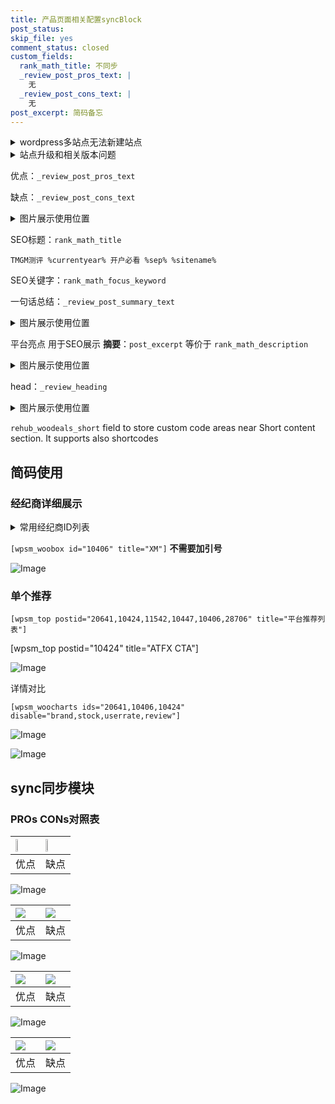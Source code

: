 ```yaml
---
title: 产品页面相关配置syncBlock
post_status: 
skip_file: yes
comment_status: closed
custom_fields:
  rank_math_title: 不同步
  _review_post_pros_text: |
    无
  _review_post_cons_text: |
    无
post_excerpt: 简码备忘
---
```

<details><summary>wordpress多站点无法新建站点</summary>

<li>和报错需要清理cookies一样的原因</li>
<li>wp-config.php里面<code>define( 'SUBDOMAIN_INSTALL', false );//子域名安装</code></li>
<li>新建子站点是用<code>define( 'SUBDOMAIN_INSTALL', true);//子域名安装</code> 完成以后，改成<code>false</code></li>
</details>

<details><summary>站点升级和相关版本问题</summary>

<p>wordpress：5.9.9
woocommerce：7.5.1
出现问题的地方：主题选项里面>><strong>Product layout >>compact style</strong></p>
<p>如何出现没有用过的字段 导致无法保存。先导出配置 然后进行修改，后面再次恢复即可。</p>
<p>出现部分字段无法显示时，需要返回默认布局后，对产品进行保存就好了。</p>
<p></p>
</details>

优点：`_review_post_pros_text`

缺点：`_review_post_cons_text`

<details><summary>图片展示使用位置</summary>

<img src="https://prod-files-secure.s3.us-west-2.amazonaws.com/39ed1227-6d7d-4570-be36-9ccd4a2c4241/f51d3d83-55d4-4bdf-9604-f37ec77ab556/Untitled.png?X-Amz-Algorithm=AWS4-HMAC-SHA256&X-Amz-Content-Sha256=UNSIGNED-PAYLOAD&X-Amz-Credential=ASIAZI2LB4665P7L6PB2%2F20250625%2Fus-west-2%2Fs3%2Faws4_request&X-Amz-Date=20250625T105519Z&X-Amz-Expires=3600&X-Amz-Security-Token=IQoJb3JpZ2luX2VjEEkaCXVzLXdlc3QtMiJHMEUCIQDWm%2FkcXSfFHwxMB9jFOKLB6CHe%2FtY915UsjloiQ%2FiqHAIga%2F2CBoqMrdPImc%2Fc6YE5%2BH%2BDQDSYgFRGp1JjVmTpenIq%2FwMIQhAAGgw2Mzc0MjMxODM4MDUiDJt6u6ayJPuV4w6A7CrcA2q7bq87Xi1z%2BkkQNu6PtT%2BgLJhx44oguiKwLd1YKUmxTfthUlKIDjecNzil8c%2F%2FTvr54xJhCQriXeTqRuZ448giqU0fkPGcjZXy8yxuBgxje15I31gIpDXlIIleXg2Q1aHQN02yWAljJ5ar9JKr2nd97HNmYzg7YSW21zvDgHDDMqeHVcQQlFdVJyV5F0%2BXmEl9PUPAw8Yz1mN%2FxYcH5E6OiSlbi9L%2BqSzfhplTHrjKlbEUiKLPyb3YwHZ2qMOcdgGcY%2B%2F6%2FdxrGXQefDHw30%2F9LLx6Ic68sEq2K6kUv4S%2FyMj4LRybT%2B4ByiJv2dGBxy25GStEYWIGPojQQJ7cVTXylr6bQLCR57LNjVhahWTWZ3vQ1dTM0B7%2F2u96zhS86g0vX7t%2FQIiBT1kf18lVHlknGPgOiOM%2Ficv5wfGjbirbqdMGqnY%2B5Jfq0sc1q07GCfx0xZMUsrgeHAODk2tO3QuGabIHFbgpyek6ldAykfD16rCFyj7DT2yuuc%2BrvkPIE3dGOIJyQQVla0d63ZIUZzPUKdzJ5HH%2FvTaPFrGkv7QmWk22XOMW%2FdJMfstHqwaJhj1eOb5E4OFeHFYw%2F9XIZ4AeApHylAHRSessBdUkxsel2SfZXeDIrDSuR5q6MNPz7sIGOqUBYA%2FYOlfOrZxujsPtSL8BwnBkLtBWLzPqin0G1x%2BPcQSxIZXPe1oTKtGwLvU0w50sTaqpVfKNXr495%2BZQntmMVIHZnw5fEEXHwqFqxa4WqKbzbJ5wNsz3y6d7PRq%2BH0zqgVJkEGaAQYAhUmoDd1VqW1fuhbiFVbia6gWJOXKyXgBWfzhV1F197xYnweZzdCw4%2FoPR2Hj3XPMynI8%2FQ9ZRxFWZGiT7&X-Amz-Signature=ceaa929de9705e520bd5c9da1235e108a289652db1450153774ecef8ed100f1a&X-Amz-SignedHeaders=host&x-amz-checksum-mode=ENABLED&x-id=GetObject" alt="Image">
</details>

SEO标题：`rank_math_title`

`TMGM测评 %currentyear% 开户必看 %sep% %sitename%`

SEO关键字：`rank_math_focus_keyword`

一句话总结：`_review_post_summary_text`

<details><summary>图片展示使用位置</summary>

<img src="https://prod-files-secure.s3.us-west-2.amazonaws.com/39ed1227-6d7d-4570-be36-9ccd4a2c4241/4b96a922-296c-4f4e-8630-d1c870cbce01/Untitled.png?X-Amz-Algorithm=AWS4-HMAC-SHA256&X-Amz-Content-Sha256=UNSIGNED-PAYLOAD&X-Amz-Credential=ASIAZI2LB466RROX5237%2F20250625%2Fus-west-2%2Fs3%2Faws4_request&X-Amz-Date=20250625T105522Z&X-Amz-Expires=3600&X-Amz-Security-Token=IQoJb3JpZ2luX2VjEEkaCXVzLXdlc3QtMiJGMEQCIAOFP%2BKZ4QXs9sa9VVaPRK89NgjUdjvKECYaYg%2FNby7FAiA%2BXBebiq3WeiUjKvAxSmvYEfWZlK3NTznFhz62TFthtSr%2FAwhCEAAaDDYzNzQyMzE4MzgwNSIMNmZbbJ8S7V%2FnuPWeKtwDtJ3nG6TDoTFzE86n4GvJ3k%2B77R7496RD121dWg4r3IDfgCctiMMj23DLOlJIeY2l74PwkWNkvg48k7ercQQAMh4%2B%2B85wcFSjhEGuDQ5Eu9oYt4dSdxqhmY%2B2UykPCFVBjS%2BdBF%2B4Exl9w1pHy%2BNqa0pb7z0cWRfuNYhjSNjI7AucnNiFIgvXVFroBv0mkr7EAHCCYVUDsgIwczFhBpWF4gF9ZKchSbw2UL3DJSH0P8HDc1vWP4e%2Bd23ch2vTlhAg6ujQlghFN4CP8avoo2rqPJKQEuyhesw430YpwZUF37lmJ1mAvDmimMaZKyo%2BFaySafkDCba6H0Yd9HxLYoKyMWXz24iRqNgGs4qY6cQ9HdWznN6gs%2F26JGRKwD%2FBSndIg6S9gCzeAXhY74nVIRLxFkpFDYjMgrWrminKixZvfyK1CRdTFaTj5ae%2FM0%2BuPRWQLfV35C%2FjmrzwBNLsvfc0epL%2FJHbi20gh3Y3lL%2BedxOFwgxv2wNmkZ1dG2msn0KonCgda9XpX98BQLn5A8hsVbkaMXX7Yp7LRzUHTfZ9XwUGDh9XlBtOqyEsaL0gSKbKZoae3p291XpAM1F6xe1pS5n%2FC9qtWwUxG5%2F9NatUxcvFujGb1LIvNCrBTYUswifLuwgY6pgFsnB1vecOXXOdMPdYU9vzn2Erx3OQFaSoCV6GjEySye5Y2wGoj2KU9iIRXGF07ry4rv6YoxNR%2BB3yKq57tXZUrz3ySmMIqoIFeN3R7DOxP0ufqrSKPi4OwwPf7Ah1P3n8KcNOSPLe3qi8ubq4lNppysSe%2Figan2Ib%2FWKnlU8P8ZITbFNWcFeDGO%2FAt3J8OPtQmy4lS4jN5bedRJo%2FxDE3pSPbbgUHQ&X-Amz-Signature=f41481fc3171abf0b3e33339e771e85d8342243f90f9b123f87b11f36c5aa7ab&X-Amz-SignedHeaders=host&x-amz-checksum-mode=ENABLED&x-id=GetObject" alt="Image">
</details>

平台亮点 用于SEO展示 **摘要**：`post_excerpt`  等价于 `rank_math_description`

<details><summary>图片展示使用位置</summary>

<img src="https://prod-files-secure.s3.us-west-2.amazonaws.com/39ed1227-6d7d-4570-be36-9ccd4a2c4241/1ee11f63-b60a-4dfe-a7a7-d58ff23b5d88/Untitled.png?X-Amz-Algorithm=AWS4-HMAC-SHA256&X-Amz-Content-Sha256=UNSIGNED-PAYLOAD&X-Amz-Credential=ASIAZI2LB466674IWIT5%2F20250625%2Fus-west-2%2Fs3%2Faws4_request&X-Amz-Date=20250625T105523Z&X-Amz-Expires=3600&X-Amz-Security-Token=IQoJb3JpZ2luX2VjEEkaCXVzLXdlc3QtMiJIMEYCIQCNxv0U6NwtpaSS5H2nVV26FLIyENX3yBP6%2BGA8CZI%2FtQIhANK5Az%2BORYfkkjismUyhPqIxFqdYl7aMY3rxh2tKn6%2BEKv8DCEIQABoMNjM3NDIzMTgzODA1Igyc3zBFnbwpJGs4IDMq3AMmEzJrYhMPeSnTBzaOYKiM1j%2BoqTOhzcerbIS0xyTE5HBTWqSpXAqmGL6agKUQudFyAvY%2BR197tjXxlmwCrMIKS1PL51kv0vsmNs%2F0VHB25uBQGlkFWpT%2FMjWEPUUp5Q55pxn9Tb8xbY5eLoKFIWJvIObahe213qaP2QRKGeL1RIOdataNgOEXOCv1SESKj2OUD1OSEtB8r54yo9tSyqQChGH7wwyNevlxwo259UkuGF0fIRUej3UYrZJCRsUUCkxqHH7Da9XEDkSFjTx80OnCv%2B2mCRDngGpz35ENDpSW3XUtBI9z4JW8sKsAeZeH5NybjhizGjrMSA534o4CAhGAtNobgzPe1vxgFFnVChtLkAhjQaOc4xkS4aIxxhlHwp77g5ZwMqasroKOPt4MiC6wil0VUVY7dPttnMdeSeu0yF6G81v0cXMuvH6sHu6%2BkCwRUa09mPywtR0i1b8yWwpSzEtI%2FSIhh9qKabmeRz%2FYU6fbzsUaZlXWTHgbAZUaDOmw%2FLIEWNFG%2BHxQFKCLTZUCsLbNWaC%2BJZ5o9rZVKKYEeJzykhGmEhKcjV3C%2BbAHnWT8HN%2BbmSQvjzTYUDlLfv%2BA%2BLYbGnKmpz7TABeMUkdPzPkthSE8ENVDn7oBDjD%2B8e7CBjqkAcZlQHN40pe6%2BJS1C4C0TDwkrplCc9qoqUyRWxyU9fLMxiT%2F9TmwiXdKz9WgNWLLUkesEkueJ1i%2BaVi%2BhOtm0ruNmjEj%2FR3ngWls8iZeliNPh2MJlNYV9f1Eo5DOC4krzu%2B2SLMUvY1ZZPqB4uZPNupP2FRkoCXRUUHYmlk0HskZvqKTPwu2gWkROvKnhDDn223Mdsc8HyKPkzE5ruJcQe8qLB4a&X-Amz-Signature=200d327f4302e2307d6baea0bb31cbf5d7467bf16efa9d265ba4293906c3da0b&X-Amz-SignedHeaders=host&x-amz-checksum-mode=ENABLED&x-id=GetObject" alt="Image">
<img src="https://prod-files-secure.s3.us-west-2.amazonaws.com/39ed1227-6d7d-4570-be36-9ccd4a2c4241/ad4118b5-78d8-4fbe-801e-3b29b5d99c01/Untitled.png?X-Amz-Algorithm=AWS4-HMAC-SHA256&X-Amz-Content-Sha256=UNSIGNED-PAYLOAD&X-Amz-Credential=ASIAZI2LB466674IWIT5%2F20250625%2Fus-west-2%2Fs3%2Faws4_request&X-Amz-Date=20250625T105523Z&X-Amz-Expires=3600&X-Amz-Security-Token=IQoJb3JpZ2luX2VjEEkaCXVzLXdlc3QtMiJIMEYCIQCNxv0U6NwtpaSS5H2nVV26FLIyENX3yBP6%2BGA8CZI%2FtQIhANK5Az%2BORYfkkjismUyhPqIxFqdYl7aMY3rxh2tKn6%2BEKv8DCEIQABoMNjM3NDIzMTgzODA1Igyc3zBFnbwpJGs4IDMq3AMmEzJrYhMPeSnTBzaOYKiM1j%2BoqTOhzcerbIS0xyTE5HBTWqSpXAqmGL6agKUQudFyAvY%2BR197tjXxlmwCrMIKS1PL51kv0vsmNs%2F0VHB25uBQGlkFWpT%2FMjWEPUUp5Q55pxn9Tb8xbY5eLoKFIWJvIObahe213qaP2QRKGeL1RIOdataNgOEXOCv1SESKj2OUD1OSEtB8r54yo9tSyqQChGH7wwyNevlxwo259UkuGF0fIRUej3UYrZJCRsUUCkxqHH7Da9XEDkSFjTx80OnCv%2B2mCRDngGpz35ENDpSW3XUtBI9z4JW8sKsAeZeH5NybjhizGjrMSA534o4CAhGAtNobgzPe1vxgFFnVChtLkAhjQaOc4xkS4aIxxhlHwp77g5ZwMqasroKOPt4MiC6wil0VUVY7dPttnMdeSeu0yF6G81v0cXMuvH6sHu6%2BkCwRUa09mPywtR0i1b8yWwpSzEtI%2FSIhh9qKabmeRz%2FYU6fbzsUaZlXWTHgbAZUaDOmw%2FLIEWNFG%2BHxQFKCLTZUCsLbNWaC%2BJZ5o9rZVKKYEeJzykhGmEhKcjV3C%2BbAHnWT8HN%2BbmSQvjzTYUDlLfv%2BA%2BLYbGnKmpz7TABeMUkdPzPkthSE8ENVDn7oBDjD%2B8e7CBjqkAcZlQHN40pe6%2BJS1C4C0TDwkrplCc9qoqUyRWxyU9fLMxiT%2F9TmwiXdKz9WgNWLLUkesEkueJ1i%2BaVi%2BhOtm0ruNmjEj%2FR3ngWls8iZeliNPh2MJlNYV9f1Eo5DOC4krzu%2B2SLMUvY1ZZPqB4uZPNupP2FRkoCXRUUHYmlk0HskZvqKTPwu2gWkROvKnhDDn223Mdsc8HyKPkzE5ruJcQe8qLB4a&X-Amz-Signature=ce78d4f2a6366d0a231041f054024e6581465f26baf3b31eb37d10f126c7af5e&X-Amz-SignedHeaders=host&x-amz-checksum-mode=ENABLED&x-id=GetObject" alt="Image">
<img src="https://prod-files-secure.s3.us-west-2.amazonaws.com/39ed1227-6d7d-4570-be36-9ccd4a2c4241/a38cf7c9-a79c-4b64-9e94-13589fe0758b/Untitled.png?X-Amz-Algorithm=AWS4-HMAC-SHA256&X-Amz-Content-Sha256=UNSIGNED-PAYLOAD&X-Amz-Credential=ASIAZI2LB466674IWIT5%2F20250625%2Fus-west-2%2Fs3%2Faws4_request&X-Amz-Date=20250625T105523Z&X-Amz-Expires=3600&X-Amz-Security-Token=IQoJb3JpZ2luX2VjEEkaCXVzLXdlc3QtMiJIMEYCIQCNxv0U6NwtpaSS5H2nVV26FLIyENX3yBP6%2BGA8CZI%2FtQIhANK5Az%2BORYfkkjismUyhPqIxFqdYl7aMY3rxh2tKn6%2BEKv8DCEIQABoMNjM3NDIzMTgzODA1Igyc3zBFnbwpJGs4IDMq3AMmEzJrYhMPeSnTBzaOYKiM1j%2BoqTOhzcerbIS0xyTE5HBTWqSpXAqmGL6agKUQudFyAvY%2BR197tjXxlmwCrMIKS1PL51kv0vsmNs%2F0VHB25uBQGlkFWpT%2FMjWEPUUp5Q55pxn9Tb8xbY5eLoKFIWJvIObahe213qaP2QRKGeL1RIOdataNgOEXOCv1SESKj2OUD1OSEtB8r54yo9tSyqQChGH7wwyNevlxwo259UkuGF0fIRUej3UYrZJCRsUUCkxqHH7Da9XEDkSFjTx80OnCv%2B2mCRDngGpz35ENDpSW3XUtBI9z4JW8sKsAeZeH5NybjhizGjrMSA534o4CAhGAtNobgzPe1vxgFFnVChtLkAhjQaOc4xkS4aIxxhlHwp77g5ZwMqasroKOPt4MiC6wil0VUVY7dPttnMdeSeu0yF6G81v0cXMuvH6sHu6%2BkCwRUa09mPywtR0i1b8yWwpSzEtI%2FSIhh9qKabmeRz%2FYU6fbzsUaZlXWTHgbAZUaDOmw%2FLIEWNFG%2BHxQFKCLTZUCsLbNWaC%2BJZ5o9rZVKKYEeJzykhGmEhKcjV3C%2BbAHnWT8HN%2BbmSQvjzTYUDlLfv%2BA%2BLYbGnKmpz7TABeMUkdPzPkthSE8ENVDn7oBDjD%2B8e7CBjqkAcZlQHN40pe6%2BJS1C4C0TDwkrplCc9qoqUyRWxyU9fLMxiT%2F9TmwiXdKz9WgNWLLUkesEkueJ1i%2BaVi%2BhOtm0ruNmjEj%2FR3ngWls8iZeliNPh2MJlNYV9f1Eo5DOC4krzu%2B2SLMUvY1ZZPqB4uZPNupP2FRkoCXRUUHYmlk0HskZvqKTPwu2gWkROvKnhDDn223Mdsc8HyKPkzE5ruJcQe8qLB4a&X-Amz-Signature=1db97cecdc5e486d320f0ad29103b98a6a5dec7061c6fca96acd2269d217c6aa&X-Amz-SignedHeaders=host&x-amz-checksum-mode=ENABLED&x-id=GetObject" alt="Image">
<img src="https://prod-files-secure.s3.us-west-2.amazonaws.com/39ed1227-6d7d-4570-be36-9ccd4a2c4241/7da6fc1e-d2ac-42ae-8c75-cb5749aa18f6/Untitled.png?X-Amz-Algorithm=AWS4-HMAC-SHA256&X-Amz-Content-Sha256=UNSIGNED-PAYLOAD&X-Amz-Credential=ASIAZI2LB466674IWIT5%2F20250625%2Fus-west-2%2Fs3%2Faws4_request&X-Amz-Date=20250625T105523Z&X-Amz-Expires=3600&X-Amz-Security-Token=IQoJb3JpZ2luX2VjEEkaCXVzLXdlc3QtMiJIMEYCIQCNxv0U6NwtpaSS5H2nVV26FLIyENX3yBP6%2BGA8CZI%2FtQIhANK5Az%2BORYfkkjismUyhPqIxFqdYl7aMY3rxh2tKn6%2BEKv8DCEIQABoMNjM3NDIzMTgzODA1Igyc3zBFnbwpJGs4IDMq3AMmEzJrYhMPeSnTBzaOYKiM1j%2BoqTOhzcerbIS0xyTE5HBTWqSpXAqmGL6agKUQudFyAvY%2BR197tjXxlmwCrMIKS1PL51kv0vsmNs%2F0VHB25uBQGlkFWpT%2FMjWEPUUp5Q55pxn9Tb8xbY5eLoKFIWJvIObahe213qaP2QRKGeL1RIOdataNgOEXOCv1SESKj2OUD1OSEtB8r54yo9tSyqQChGH7wwyNevlxwo259UkuGF0fIRUej3UYrZJCRsUUCkxqHH7Da9XEDkSFjTx80OnCv%2B2mCRDngGpz35ENDpSW3XUtBI9z4JW8sKsAeZeH5NybjhizGjrMSA534o4CAhGAtNobgzPe1vxgFFnVChtLkAhjQaOc4xkS4aIxxhlHwp77g5ZwMqasroKOPt4MiC6wil0VUVY7dPttnMdeSeu0yF6G81v0cXMuvH6sHu6%2BkCwRUa09mPywtR0i1b8yWwpSzEtI%2FSIhh9qKabmeRz%2FYU6fbzsUaZlXWTHgbAZUaDOmw%2FLIEWNFG%2BHxQFKCLTZUCsLbNWaC%2BJZ5o9rZVKKYEeJzykhGmEhKcjV3C%2BbAHnWT8HN%2BbmSQvjzTYUDlLfv%2BA%2BLYbGnKmpz7TABeMUkdPzPkthSE8ENVDn7oBDjD%2B8e7CBjqkAcZlQHN40pe6%2BJS1C4C0TDwkrplCc9qoqUyRWxyU9fLMxiT%2F9TmwiXdKz9WgNWLLUkesEkueJ1i%2BaVi%2BhOtm0ruNmjEj%2FR3ngWls8iZeliNPh2MJlNYV9f1Eo5DOC4krzu%2B2SLMUvY1ZZPqB4uZPNupP2FRkoCXRUUHYmlk0HskZvqKTPwu2gWkROvKnhDDn223Mdsc8HyKPkzE5ruJcQe8qLB4a&X-Amz-Signature=ed83594eb73ad7fd87ea808bdb9ba59f3b16648fe95b3053ae3f7d7646b7b126&X-Amz-SignedHeaders=host&x-amz-checksum-mode=ENABLED&x-id=GetObject" alt="Image">
<img src="https://prod-files-secure.s3.us-west-2.amazonaws.com/39ed1227-6d7d-4570-be36-9ccd4a2c4241/7e97f40a-eaee-47f5-b2f9-475f96808fa7/Untitled.png?X-Amz-Algorithm=AWS4-HMAC-SHA256&X-Amz-Content-Sha256=UNSIGNED-PAYLOAD&X-Amz-Credential=ASIAZI2LB466674IWIT5%2F20250625%2Fus-west-2%2Fs3%2Faws4_request&X-Amz-Date=20250625T105523Z&X-Amz-Expires=3600&X-Amz-Security-Token=IQoJb3JpZ2luX2VjEEkaCXVzLXdlc3QtMiJIMEYCIQCNxv0U6NwtpaSS5H2nVV26FLIyENX3yBP6%2BGA8CZI%2FtQIhANK5Az%2BORYfkkjismUyhPqIxFqdYl7aMY3rxh2tKn6%2BEKv8DCEIQABoMNjM3NDIzMTgzODA1Igyc3zBFnbwpJGs4IDMq3AMmEzJrYhMPeSnTBzaOYKiM1j%2BoqTOhzcerbIS0xyTE5HBTWqSpXAqmGL6agKUQudFyAvY%2BR197tjXxlmwCrMIKS1PL51kv0vsmNs%2F0VHB25uBQGlkFWpT%2FMjWEPUUp5Q55pxn9Tb8xbY5eLoKFIWJvIObahe213qaP2QRKGeL1RIOdataNgOEXOCv1SESKj2OUD1OSEtB8r54yo9tSyqQChGH7wwyNevlxwo259UkuGF0fIRUej3UYrZJCRsUUCkxqHH7Da9XEDkSFjTx80OnCv%2B2mCRDngGpz35ENDpSW3XUtBI9z4JW8sKsAeZeH5NybjhizGjrMSA534o4CAhGAtNobgzPe1vxgFFnVChtLkAhjQaOc4xkS4aIxxhlHwp77g5ZwMqasroKOPt4MiC6wil0VUVY7dPttnMdeSeu0yF6G81v0cXMuvH6sHu6%2BkCwRUa09mPywtR0i1b8yWwpSzEtI%2FSIhh9qKabmeRz%2FYU6fbzsUaZlXWTHgbAZUaDOmw%2FLIEWNFG%2BHxQFKCLTZUCsLbNWaC%2BJZ5o9rZVKKYEeJzykhGmEhKcjV3C%2BbAHnWT8HN%2BbmSQvjzTYUDlLfv%2BA%2BLYbGnKmpz7TABeMUkdPzPkthSE8ENVDn7oBDjD%2B8e7CBjqkAcZlQHN40pe6%2BJS1C4C0TDwkrplCc9qoqUyRWxyU9fLMxiT%2F9TmwiXdKz9WgNWLLUkesEkueJ1i%2BaVi%2BhOtm0ruNmjEj%2FR3ngWls8iZeliNPh2MJlNYV9f1Eo5DOC4krzu%2B2SLMUvY1ZZPqB4uZPNupP2FRkoCXRUUHYmlk0HskZvqKTPwu2gWkROvKnhDDn223Mdsc8HyKPkzE5ruJcQe8qLB4a&X-Amz-Signature=3631f623ef416d2010fe644cc36514931cf65bcd1edc3f279a0b0707cd02a425&X-Amz-SignedHeaders=host&x-amz-checksum-mode=ENABLED&x-id=GetObject" alt="Image">
</details>

head：`_review_heading`

<details><summary>图片展示使用位置</summary>

<img src="https://prod-files-secure.s3.us-west-2.amazonaws.com/39ed1227-6d7d-4570-be36-9ccd4a2c4241/3a4650ad-9887-415c-889a-edd51fa54f27/Untitled.png?X-Amz-Algorithm=AWS4-HMAC-SHA256&X-Amz-Content-Sha256=UNSIGNED-PAYLOAD&X-Amz-Credential=ASIAZI2LB466ZKEVJQ43%2F20250625%2Fus-west-2%2Fs3%2Faws4_request&X-Amz-Date=20250625T105523Z&X-Amz-Expires=3600&X-Amz-Security-Token=IQoJb3JpZ2luX2VjEEkaCXVzLXdlc3QtMiJGMEQCIE6CfadTVTUhkRzOj3odHGL%2BqQmzHw5JMfD0DwHPSmF2AiBVXJupSmV%2FzNRUZEklgjaNu6cpwC2nVXjUUPPAfwEBjyr%2FAwhCEAAaDDYzNzQyMzE4MzgwNSIM7GaRjBbnRhJ7C5rkKtwDeS0e9H9kJQQ8TA2%2B9l5d7VFXFnkS0w1OJwDRBP3GlK2mdDU0cph%2BGY7ZViE76BlAph8Rxm2AjStZHBaPoL0LKEN2OtpsMxq9kbwgd1%2FBOInOrVH%2BmZK%2F3nvoyJIvOKovDgKp8itALwKOM%2BantyhFHSx%2FQXzdb7Qcjp96B0eEoG06Y91hZ0V5Wrs2jokjXDqtP7UIHkazOOfLP3D3rrEzoA%2BiOoKB4Yfptqs0ZnV%2Bz6fUHhPm4s0oxiIwXIPOAF6JlFH%2FVSFgJ%2FpB2LCJGUatE%2B8aAU34XFk9zBGXgSvcYydXLi0e27J1l7acjfRNwKr3x6K%2Bj7o%2BRDVxil5RgBkcH5KlHta8IakU1zGkNadVuWk3BQfqC53g91ArIcqE%2Btx4wuQdHrxzOL6fK%2B117EWUVQRZxn8ovwBpGHAJLdzZa3Hc6avnELm2DgcOInc4FZQtbv101kfg%2BQyHbAOQcGK2bsnv7dIr9R9HvuY3aLDJM%2BW1yNr%2FW0PRVx3CXaQwjXacDwmVkFl0oxjTZrxCNQEueILWePznJEGagVCetfrUaVAuJXRq0FoySl0h7aqRT1mPMS321j85%2FaAKWVg%2FzN2GSG782q%2BxZKMIh6UuxqeCn%2BOebrP8s8JRjNodPcEwivLuwgY6pgHIB%2FLgtoLKfm3rehisBCExIkDgDI5MYiE%2BURQhJKqRo5Z3iMaAL0W46E1VDMcgAH%2FY4viuzHJdfGfAKUWiPhK90%2B1GB%2BK5icqqWL%2FHYs6aQvwEBdwzc38KTunXrCb0YRDpJxM3d4cA8N59MP0MoyrTuHCzS2vZlwCi09Zc5J%2BzOUKNPIMhD7nGK1oDPfIsn5gjniYsp7skvfI6Ieo%2FXsBbeKGDXhv6&X-Amz-Signature=f9d2b6dc165e4adf270fed06e2125229d5925f22d3b799885b51129e333b786d&X-Amz-SignedHeaders=host&x-amz-checksum-mode=ENABLED&x-id=GetObject" alt="Image">
</details>

`rehub_woodeals_short`	field to store custom code areas near Short content section. It supports also shortcodes



## 简码使用

### 经纪商详细展示

<details><summary>常用经纪商ID列表</summary>

<pre><code class="php">嘉盛 ===> 20641  [wpsm_woobox id="20641" title="嘉盛"]
易信easymarkets ===> 11542  [wpsm_woobox id="11542" title="易信easymarkets"]
ATFX外汇 ===> 10424  [wpsm_woobox id="10424" title="ATFX"]
XM ===> 10406  [wpsm_woobox id="10406" title="XM"]
TMGM ===> 29622  [wpsm_woobox id="29622" title="TMGM"]
HYCM ===> 10447  [wpsm_woobox id="10447" title="HYCM"]
fpmarkets澳福外汇 ===> 20639  [wpsm_woobox id="20639" title="fpmarkets澳福外汇"]</code></pre>
</details>

`[wpsm_woobox id="10406" title="XM"]` **不需要加引号**

![Image](https://prod-files-secure.s3.us-west-2.amazonaws.com/39ed1227-6d7d-4570-be36-9ccd4a2c4241/4f898f9d-0fa7-4e43-acd3-ac6bc7be575a/Untitled.png?X-Amz-Algorithm=AWS4-HMAC-SHA256&X-Amz-Content-Sha256=UNSIGNED-PAYLOAD&X-Amz-Credential=ASIAZI2LB4665DEYA3OS%2F20250625%2Fus-west-2%2Fs3%2Faws4_request&X-Amz-Date=20250625T105516Z&X-Amz-Expires=3600&X-Amz-Security-Token=IQoJb3JpZ2luX2VjEEkaCXVzLXdlc3QtMiJIMEYCIQD%2BUA5YyHZovREWdw2dC%2FNLg7dxFe5ouw%2BxtQbYBLZ27QIhAKyvrACHjxdXe6%2Bo8uLqBeibGBH3MKCgRuoyjPMP5uxOKv8DCEIQABoMNjM3NDIzMTgzODA1Igz%2F4XyyauITQCu9suAq3AMEWiled%2B9Wr8%2F%2BBJtYR23dGuEf0biD8tRG8tBIxvDmPrceW5S%2B7rTEJK5yjQp3FGhyO75RslsrCy12VJsn7oAWbJ%2FdB6HEp5%2BZtcehWZJJ3DA2FcM2dteJFt3u3GGbFyaerGpS327%2BaKnbCd6NtR08N3WlUi4CG1eieg8QR2gFbV8pWZ2JlpAuVSMTSAdQp%2BD%2BFVxSBT%2B6z9Zg14QhNbieAxDCdSg65SguZ0w8%2FqljiW7VMNhduO%2Faa8pJDyfn0NH0vnrkXinarPzmgPoaeaMBGSPtsAnFf5rblki10tMdmNJu7Pc42GSV4YqmKZnsOog6LAJYlrFOw7SrDI9O7fmWOHP9255nYEm%2FhmwNvlap2rvC0zQKmf67ukCO3Gi9umknai8bzp%2BziacNnOqwXhV3SCjrPHXMz%2B6QM3swR24RhpzMiqkOjxQVSMY0V0h3GTkGlZFLIkpMu2OIX%2BGOHoGkBcMvFS642Nx2ccxvs73M8OiZeWSMD5ZynqbGTO1ISD93plrKPa1HgVDtIElyVvc7KllVSRd6wQ6lmB9x85NOPvUzdUevJ02sjXipI%2BBQpnf5j7yqARK8mDwFnOjE%2FgcbvxWfKH2paYDtiUQLjIWn8nGS%2BgoK3ACH2AoGZDDO8u7CBjqkAXi%2FjbTjy3fo%2BIo8zLnbBuu31p2YmGEPknrvJ5xXY2SXcNMF21St3O%2BUR8PF4EAdeAzNeHTm0boouuxHBo5%2F98UiHvzxYHPpYlbLw%2BzAHJgkjwZSBq4s5cUXPVQ1GM3ByPH%2F26MrRgiG9ARfSJssrMbi%2BJWotVxbXgiEEygNVr9lkPy4SR1Ljh5M%2F0zRf0T8SgLrnFdev4QIDOfzWC7v4XtNgO5c&X-Amz-Signature=50496a3eb901b3e1a665ac592508c381f4532f8fbaf5ed55fa92308b62c49496&X-Amz-SignedHeaders=host&x-amz-checksum-mode=ENABLED&x-id=GetObject)

### 单个推荐
`[wpsm_top postid="20641,10424,11542,10447,10406,28706" title="平台推荐列表"]`

[wpsm_top postid="10424" title="ATFX CTA"]

![Image](https://prod-files-secure.s3.us-west-2.amazonaws.com/39ed1227-6d7d-4570-be36-9ccd4a2c4241/5ac620dc-51a8-48b6-b55d-91f47299193c/Untitled.png?X-Amz-Algorithm=AWS4-HMAC-SHA256&X-Amz-Content-Sha256=UNSIGNED-PAYLOAD&X-Amz-Credential=ASIAZI2LB4665DEYA3OS%2F20250625%2Fus-west-2%2Fs3%2Faws4_request&X-Amz-Date=20250625T105516Z&X-Amz-Expires=3600&X-Amz-Security-Token=IQoJb3JpZ2luX2VjEEkaCXVzLXdlc3QtMiJIMEYCIQD%2BUA5YyHZovREWdw2dC%2FNLg7dxFe5ouw%2BxtQbYBLZ27QIhAKyvrACHjxdXe6%2Bo8uLqBeibGBH3MKCgRuoyjPMP5uxOKv8DCEIQABoMNjM3NDIzMTgzODA1Igz%2F4XyyauITQCu9suAq3AMEWiled%2B9Wr8%2F%2BBJtYR23dGuEf0biD8tRG8tBIxvDmPrceW5S%2B7rTEJK5yjQp3FGhyO75RslsrCy12VJsn7oAWbJ%2FdB6HEp5%2BZtcehWZJJ3DA2FcM2dteJFt3u3GGbFyaerGpS327%2BaKnbCd6NtR08N3WlUi4CG1eieg8QR2gFbV8pWZ2JlpAuVSMTSAdQp%2BD%2BFVxSBT%2B6z9Zg14QhNbieAxDCdSg65SguZ0w8%2FqljiW7VMNhduO%2Faa8pJDyfn0NH0vnrkXinarPzmgPoaeaMBGSPtsAnFf5rblki10tMdmNJu7Pc42GSV4YqmKZnsOog6LAJYlrFOw7SrDI9O7fmWOHP9255nYEm%2FhmwNvlap2rvC0zQKmf67ukCO3Gi9umknai8bzp%2BziacNnOqwXhV3SCjrPHXMz%2B6QM3swR24RhpzMiqkOjxQVSMY0V0h3GTkGlZFLIkpMu2OIX%2BGOHoGkBcMvFS642Nx2ccxvs73M8OiZeWSMD5ZynqbGTO1ISD93plrKPa1HgVDtIElyVvc7KllVSRd6wQ6lmB9x85NOPvUzdUevJ02sjXipI%2BBQpnf5j7yqARK8mDwFnOjE%2FgcbvxWfKH2paYDtiUQLjIWn8nGS%2BgoK3ACH2AoGZDDO8u7CBjqkAXi%2FjbTjy3fo%2BIo8zLnbBuu31p2YmGEPknrvJ5xXY2SXcNMF21St3O%2BUR8PF4EAdeAzNeHTm0boouuxHBo5%2F98UiHvzxYHPpYlbLw%2BzAHJgkjwZSBq4s5cUXPVQ1GM3ByPH%2F26MrRgiG9ARfSJssrMbi%2BJWotVxbXgiEEygNVr9lkPy4SR1Ljh5M%2F0zRf0T8SgLrnFdev4QIDOfzWC7v4XtNgO5c&X-Amz-Signature=b090f5c6012297db186f1af184a374aa57c5d285dc44b2455c47d7cf23cb0005&X-Amz-SignedHeaders=host&x-amz-checksum-mode=ENABLED&x-id=GetObject)

详情对比

`[wpsm_woocharts ids="20641,10406,10424" disable="brand,stock,userrate,review"]`

![Image](https://prod-files-secure.s3.us-west-2.amazonaws.com/39ed1227-6d7d-4570-be36-9ccd4a2c4241/bf3ba45f-b9f3-4295-8aef-b4a495fd25f4/Untitled.png?X-Amz-Algorithm=AWS4-HMAC-SHA256&X-Amz-Content-Sha256=UNSIGNED-PAYLOAD&X-Amz-Credential=ASIAZI2LB4665DEYA3OS%2F20250625%2Fus-west-2%2Fs3%2Faws4_request&X-Amz-Date=20250625T105516Z&X-Amz-Expires=3600&X-Amz-Security-Token=IQoJb3JpZ2luX2VjEEkaCXVzLXdlc3QtMiJIMEYCIQD%2BUA5YyHZovREWdw2dC%2FNLg7dxFe5ouw%2BxtQbYBLZ27QIhAKyvrACHjxdXe6%2Bo8uLqBeibGBH3MKCgRuoyjPMP5uxOKv8DCEIQABoMNjM3NDIzMTgzODA1Igz%2F4XyyauITQCu9suAq3AMEWiled%2B9Wr8%2F%2BBJtYR23dGuEf0biD8tRG8tBIxvDmPrceW5S%2B7rTEJK5yjQp3FGhyO75RslsrCy12VJsn7oAWbJ%2FdB6HEp5%2BZtcehWZJJ3DA2FcM2dteJFt3u3GGbFyaerGpS327%2BaKnbCd6NtR08N3WlUi4CG1eieg8QR2gFbV8pWZ2JlpAuVSMTSAdQp%2BD%2BFVxSBT%2B6z9Zg14QhNbieAxDCdSg65SguZ0w8%2FqljiW7VMNhduO%2Faa8pJDyfn0NH0vnrkXinarPzmgPoaeaMBGSPtsAnFf5rblki10tMdmNJu7Pc42GSV4YqmKZnsOog6LAJYlrFOw7SrDI9O7fmWOHP9255nYEm%2FhmwNvlap2rvC0zQKmf67ukCO3Gi9umknai8bzp%2BziacNnOqwXhV3SCjrPHXMz%2B6QM3swR24RhpzMiqkOjxQVSMY0V0h3GTkGlZFLIkpMu2OIX%2BGOHoGkBcMvFS642Nx2ccxvs73M8OiZeWSMD5ZynqbGTO1ISD93plrKPa1HgVDtIElyVvc7KllVSRd6wQ6lmB9x85NOPvUzdUevJ02sjXipI%2BBQpnf5j7yqARK8mDwFnOjE%2FgcbvxWfKH2paYDtiUQLjIWn8nGS%2BgoK3ACH2AoGZDDO8u7CBjqkAXi%2FjbTjy3fo%2BIo8zLnbBuu31p2YmGEPknrvJ5xXY2SXcNMF21St3O%2BUR8PF4EAdeAzNeHTm0boouuxHBo5%2F98UiHvzxYHPpYlbLw%2BzAHJgkjwZSBq4s5cUXPVQ1GM3ByPH%2F26MrRgiG9ARfSJssrMbi%2BJWotVxbXgiEEygNVr9lkPy4SR1Ljh5M%2F0zRf0T8SgLrnFdev4QIDOfzWC7v4XtNgO5c&X-Amz-Signature=6750390492ea9e1587ca250803bd8237561d62f620819e83791a8c79ff30bd23&X-Amz-SignedHeaders=host&x-amz-checksum-mode=ENABLED&x-id=GetObject)

![Image](https://prod-files-secure.s3.us-west-2.amazonaws.com/39ed1227-6d7d-4570-be36-9ccd4a2c4241/30bc56ef-f383-4b48-9768-2ebc9e436ec0/Untitled.png?X-Amz-Algorithm=AWS4-HMAC-SHA256&X-Amz-Content-Sha256=UNSIGNED-PAYLOAD&X-Amz-Credential=ASIAZI2LB4665DEYA3OS%2F20250625%2Fus-west-2%2Fs3%2Faws4_request&X-Amz-Date=20250625T105516Z&X-Amz-Expires=3600&X-Amz-Security-Token=IQoJb3JpZ2luX2VjEEkaCXVzLXdlc3QtMiJIMEYCIQD%2BUA5YyHZovREWdw2dC%2FNLg7dxFe5ouw%2BxtQbYBLZ27QIhAKyvrACHjxdXe6%2Bo8uLqBeibGBH3MKCgRuoyjPMP5uxOKv8DCEIQABoMNjM3NDIzMTgzODA1Igz%2F4XyyauITQCu9suAq3AMEWiled%2B9Wr8%2F%2BBJtYR23dGuEf0biD8tRG8tBIxvDmPrceW5S%2B7rTEJK5yjQp3FGhyO75RslsrCy12VJsn7oAWbJ%2FdB6HEp5%2BZtcehWZJJ3DA2FcM2dteJFt3u3GGbFyaerGpS327%2BaKnbCd6NtR08N3WlUi4CG1eieg8QR2gFbV8pWZ2JlpAuVSMTSAdQp%2BD%2BFVxSBT%2B6z9Zg14QhNbieAxDCdSg65SguZ0w8%2FqljiW7VMNhduO%2Faa8pJDyfn0NH0vnrkXinarPzmgPoaeaMBGSPtsAnFf5rblki10tMdmNJu7Pc42GSV4YqmKZnsOog6LAJYlrFOw7SrDI9O7fmWOHP9255nYEm%2FhmwNvlap2rvC0zQKmf67ukCO3Gi9umknai8bzp%2BziacNnOqwXhV3SCjrPHXMz%2B6QM3swR24RhpzMiqkOjxQVSMY0V0h3GTkGlZFLIkpMu2OIX%2BGOHoGkBcMvFS642Nx2ccxvs73M8OiZeWSMD5ZynqbGTO1ISD93plrKPa1HgVDtIElyVvc7KllVSRd6wQ6lmB9x85NOPvUzdUevJ02sjXipI%2BBQpnf5j7yqARK8mDwFnOjE%2FgcbvxWfKH2paYDtiUQLjIWn8nGS%2BgoK3ACH2AoGZDDO8u7CBjqkAXi%2FjbTjy3fo%2BIo8zLnbBuu31p2YmGEPknrvJ5xXY2SXcNMF21St3O%2BUR8PF4EAdeAzNeHTm0boouuxHBo5%2F98UiHvzxYHPpYlbLw%2BzAHJgkjwZSBq4s5cUXPVQ1GM3ByPH%2F26MrRgiG9ARfSJssrMbi%2BJWotVxbXgiEEygNVr9lkPy4SR1Ljh5M%2F0zRf0T8SgLrnFdev4QIDOfzWC7v4XtNgO5c&X-Amz-Signature=59cbdea2605d3c11ea2fd1c57fa93d8af8f1547391917e4216e48aa8a740ddad&X-Amz-SignedHeaders=host&x-amz-checksum-mode=ENABLED&x-id=GetObject)

## sync同步模块

### PROs CONs对照表

| <img src="https://cdn.ifttt.fun/gh/jarlin8/OSS@main/icons/customize/pros.svg" height="auto" width="37.3%"> | <img src="https://cdn.ifttt.fun/gh/jarlin8/OSS@main/icons/customize/cons.svg" height="auto" width="28.8%"> |
| :--- | :--- |
| 优点 | 缺点 |

![Image](https://prod-files-secure.s3.us-west-2.amazonaws.com/39ed1227-6d7d-4570-be36-9ccd4a2c4241/8742b755-dfb5-4004-9a5f-d6e561664bd8/Untitled.png?X-Amz-Algorithm=AWS4-HMAC-SHA256&X-Amz-Content-Sha256=UNSIGNED-PAYLOAD&X-Amz-Credential=ASIAZI2LB4665DEYA3OS%2F20250625%2Fus-west-2%2Fs3%2Faws4_request&X-Amz-Date=20250625T105516Z&X-Amz-Expires=3600&X-Amz-Security-Token=IQoJb3JpZ2luX2VjEEkaCXVzLXdlc3QtMiJIMEYCIQD%2BUA5YyHZovREWdw2dC%2FNLg7dxFe5ouw%2BxtQbYBLZ27QIhAKyvrACHjxdXe6%2Bo8uLqBeibGBH3MKCgRuoyjPMP5uxOKv8DCEIQABoMNjM3NDIzMTgzODA1Igz%2F4XyyauITQCu9suAq3AMEWiled%2B9Wr8%2F%2BBJtYR23dGuEf0biD8tRG8tBIxvDmPrceW5S%2B7rTEJK5yjQp3FGhyO75RslsrCy12VJsn7oAWbJ%2FdB6HEp5%2BZtcehWZJJ3DA2FcM2dteJFt3u3GGbFyaerGpS327%2BaKnbCd6NtR08N3WlUi4CG1eieg8QR2gFbV8pWZ2JlpAuVSMTSAdQp%2BD%2BFVxSBT%2B6z9Zg14QhNbieAxDCdSg65SguZ0w8%2FqljiW7VMNhduO%2Faa8pJDyfn0NH0vnrkXinarPzmgPoaeaMBGSPtsAnFf5rblki10tMdmNJu7Pc42GSV4YqmKZnsOog6LAJYlrFOw7SrDI9O7fmWOHP9255nYEm%2FhmwNvlap2rvC0zQKmf67ukCO3Gi9umknai8bzp%2BziacNnOqwXhV3SCjrPHXMz%2B6QM3swR24RhpzMiqkOjxQVSMY0V0h3GTkGlZFLIkpMu2OIX%2BGOHoGkBcMvFS642Nx2ccxvs73M8OiZeWSMD5ZynqbGTO1ISD93plrKPa1HgVDtIElyVvc7KllVSRd6wQ6lmB9x85NOPvUzdUevJ02sjXipI%2BBQpnf5j7yqARK8mDwFnOjE%2FgcbvxWfKH2paYDtiUQLjIWn8nGS%2BgoK3ACH2AoGZDDO8u7CBjqkAXi%2FjbTjy3fo%2BIo8zLnbBuu31p2YmGEPknrvJ5xXY2SXcNMF21St3O%2BUR8PF4EAdeAzNeHTm0boouuxHBo5%2F98UiHvzxYHPpYlbLw%2BzAHJgkjwZSBq4s5cUXPVQ1GM3ByPH%2F26MrRgiG9ARfSJssrMbi%2BJWotVxbXgiEEygNVr9lkPy4SR1Ljh5M%2F0zRf0T8SgLrnFdev4QIDOfzWC7v4XtNgO5c&X-Amz-Signature=efde957cfb0abb1c3f0efe855abe3254d4beb0e2c17f0b38746742fafd363201&X-Amz-SignedHeaders=host&x-amz-checksum-mode=ENABLED&x-id=GetObject)

| <img src="https://cdn.ifttt.fun/gh/jarlin8/OSS@main/icons/customize/pros1.svg" height="auto"> | <img src="https://cdn.ifttt.fun/gh/jarlin8/OSS@main/icons/customize/cons1.svg" height="auto"> |
| :--- | :--- |
| 优点 | 缺点 |

![Image](https://prod-files-secure.s3.us-west-2.amazonaws.com/39ed1227-6d7d-4570-be36-9ccd4a2c4241/806358f8-c9c4-4e17-bb35-c6c76a5397a5/Untitled.png?X-Amz-Algorithm=AWS4-HMAC-SHA256&X-Amz-Content-Sha256=UNSIGNED-PAYLOAD&X-Amz-Credential=ASIAZI2LB4665DEYA3OS%2F20250625%2Fus-west-2%2Fs3%2Faws4_request&X-Amz-Date=20250625T105516Z&X-Amz-Expires=3600&X-Amz-Security-Token=IQoJb3JpZ2luX2VjEEkaCXVzLXdlc3QtMiJIMEYCIQD%2BUA5YyHZovREWdw2dC%2FNLg7dxFe5ouw%2BxtQbYBLZ27QIhAKyvrACHjxdXe6%2Bo8uLqBeibGBH3MKCgRuoyjPMP5uxOKv8DCEIQABoMNjM3NDIzMTgzODA1Igz%2F4XyyauITQCu9suAq3AMEWiled%2B9Wr8%2F%2BBJtYR23dGuEf0biD8tRG8tBIxvDmPrceW5S%2B7rTEJK5yjQp3FGhyO75RslsrCy12VJsn7oAWbJ%2FdB6HEp5%2BZtcehWZJJ3DA2FcM2dteJFt3u3GGbFyaerGpS327%2BaKnbCd6NtR08N3WlUi4CG1eieg8QR2gFbV8pWZ2JlpAuVSMTSAdQp%2BD%2BFVxSBT%2B6z9Zg14QhNbieAxDCdSg65SguZ0w8%2FqljiW7VMNhduO%2Faa8pJDyfn0NH0vnrkXinarPzmgPoaeaMBGSPtsAnFf5rblki10tMdmNJu7Pc42GSV4YqmKZnsOog6LAJYlrFOw7SrDI9O7fmWOHP9255nYEm%2FhmwNvlap2rvC0zQKmf67ukCO3Gi9umknai8bzp%2BziacNnOqwXhV3SCjrPHXMz%2B6QM3swR24RhpzMiqkOjxQVSMY0V0h3GTkGlZFLIkpMu2OIX%2BGOHoGkBcMvFS642Nx2ccxvs73M8OiZeWSMD5ZynqbGTO1ISD93plrKPa1HgVDtIElyVvc7KllVSRd6wQ6lmB9x85NOPvUzdUevJ02sjXipI%2BBQpnf5j7yqARK8mDwFnOjE%2FgcbvxWfKH2paYDtiUQLjIWn8nGS%2BgoK3ACH2AoGZDDO8u7CBjqkAXi%2FjbTjy3fo%2BIo8zLnbBuu31p2YmGEPknrvJ5xXY2SXcNMF21St3O%2BUR8PF4EAdeAzNeHTm0boouuxHBo5%2F98UiHvzxYHPpYlbLw%2BzAHJgkjwZSBq4s5cUXPVQ1GM3ByPH%2F26MrRgiG9ARfSJssrMbi%2BJWotVxbXgiEEygNVr9lkPy4SR1Ljh5M%2F0zRf0T8SgLrnFdev4QIDOfzWC7v4XtNgO5c&X-Amz-Signature=b5d56bcfaea38db45c61cca0d98a8434718994e82769b012de44da73de90776c&X-Amz-SignedHeaders=host&x-amz-checksum-mode=ENABLED&x-id=GetObject)

| <img src="https://cdn.ifttt.fun/gh/jarlin8/OSS@main/icons/customize/pros2.svg" height="auto"> | <img src="https://cdn.ifttt.fun/gh/jarlin8/OSS@main/icons/customize/cons2.svg" height="auto"> |
| :--- | :--- |
| 优点 | 缺点 |

![Image](https://prod-files-secure.s3.us-west-2.amazonaws.com/39ed1227-6d7d-4570-be36-9ccd4a2c4241/a9245ec9-70dd-4005-b534-0d54315fc5f3/Untitled.png?X-Amz-Algorithm=AWS4-HMAC-SHA256&X-Amz-Content-Sha256=UNSIGNED-PAYLOAD&X-Amz-Credential=ASIAZI2LB4665DEYA3OS%2F20250625%2Fus-west-2%2Fs3%2Faws4_request&X-Amz-Date=20250625T105516Z&X-Amz-Expires=3600&X-Amz-Security-Token=IQoJb3JpZ2luX2VjEEkaCXVzLXdlc3QtMiJIMEYCIQD%2BUA5YyHZovREWdw2dC%2FNLg7dxFe5ouw%2BxtQbYBLZ27QIhAKyvrACHjxdXe6%2Bo8uLqBeibGBH3MKCgRuoyjPMP5uxOKv8DCEIQABoMNjM3NDIzMTgzODA1Igz%2F4XyyauITQCu9suAq3AMEWiled%2B9Wr8%2F%2BBJtYR23dGuEf0biD8tRG8tBIxvDmPrceW5S%2B7rTEJK5yjQp3FGhyO75RslsrCy12VJsn7oAWbJ%2FdB6HEp5%2BZtcehWZJJ3DA2FcM2dteJFt3u3GGbFyaerGpS327%2BaKnbCd6NtR08N3WlUi4CG1eieg8QR2gFbV8pWZ2JlpAuVSMTSAdQp%2BD%2BFVxSBT%2B6z9Zg14QhNbieAxDCdSg65SguZ0w8%2FqljiW7VMNhduO%2Faa8pJDyfn0NH0vnrkXinarPzmgPoaeaMBGSPtsAnFf5rblki10tMdmNJu7Pc42GSV4YqmKZnsOog6LAJYlrFOw7SrDI9O7fmWOHP9255nYEm%2FhmwNvlap2rvC0zQKmf67ukCO3Gi9umknai8bzp%2BziacNnOqwXhV3SCjrPHXMz%2B6QM3swR24RhpzMiqkOjxQVSMY0V0h3GTkGlZFLIkpMu2OIX%2BGOHoGkBcMvFS642Nx2ccxvs73M8OiZeWSMD5ZynqbGTO1ISD93plrKPa1HgVDtIElyVvc7KllVSRd6wQ6lmB9x85NOPvUzdUevJ02sjXipI%2BBQpnf5j7yqARK8mDwFnOjE%2FgcbvxWfKH2paYDtiUQLjIWn8nGS%2BgoK3ACH2AoGZDDO8u7CBjqkAXi%2FjbTjy3fo%2BIo8zLnbBuu31p2YmGEPknrvJ5xXY2SXcNMF21St3O%2BUR8PF4EAdeAzNeHTm0boouuxHBo5%2F98UiHvzxYHPpYlbLw%2BzAHJgkjwZSBq4s5cUXPVQ1GM3ByPH%2F26MrRgiG9ARfSJssrMbi%2BJWotVxbXgiEEygNVr9lkPy4SR1Ljh5M%2F0zRf0T8SgLrnFdev4QIDOfzWC7v4XtNgO5c&X-Amz-Signature=507723c15204438f96597a168eae49d27a3b728c98c30ba229d235e06be4264a&X-Amz-SignedHeaders=host&x-amz-checksum-mode=ENABLED&x-id=GetObject)

| <img src="https://cdn.ifttt.fun/gh/jarlin8/OSS@main/icons/customize/pros3.svg" height="auto"> | <img src="https://cdn.ifttt.fun/gh/jarlin8/OSS@main/icons/customize/cons3.svg" height="auto"> |
| :--- | :--- |
| 优点 | 缺点 |

![Image](https://prod-files-secure.s3.us-west-2.amazonaws.com/39ed1227-6d7d-4570-be36-9ccd4a2c4241/e1e580a2-2e5c-4780-9ff4-19c318fc2284/Untitled.png?X-Amz-Algorithm=AWS4-HMAC-SHA256&X-Amz-Content-Sha256=UNSIGNED-PAYLOAD&X-Amz-Credential=ASIAZI2LB4665DEYA3OS%2F20250625%2Fus-west-2%2Fs3%2Faws4_request&X-Amz-Date=20250625T105516Z&X-Amz-Expires=3600&X-Amz-Security-Token=IQoJb3JpZ2luX2VjEEkaCXVzLXdlc3QtMiJIMEYCIQD%2BUA5YyHZovREWdw2dC%2FNLg7dxFe5ouw%2BxtQbYBLZ27QIhAKyvrACHjxdXe6%2Bo8uLqBeibGBH3MKCgRuoyjPMP5uxOKv8DCEIQABoMNjM3NDIzMTgzODA1Igz%2F4XyyauITQCu9suAq3AMEWiled%2B9Wr8%2F%2BBJtYR23dGuEf0biD8tRG8tBIxvDmPrceW5S%2B7rTEJK5yjQp3FGhyO75RslsrCy12VJsn7oAWbJ%2FdB6HEp5%2BZtcehWZJJ3DA2FcM2dteJFt3u3GGbFyaerGpS327%2BaKnbCd6NtR08N3WlUi4CG1eieg8QR2gFbV8pWZ2JlpAuVSMTSAdQp%2BD%2BFVxSBT%2B6z9Zg14QhNbieAxDCdSg65SguZ0w8%2FqljiW7VMNhduO%2Faa8pJDyfn0NH0vnrkXinarPzmgPoaeaMBGSPtsAnFf5rblki10tMdmNJu7Pc42GSV4YqmKZnsOog6LAJYlrFOw7SrDI9O7fmWOHP9255nYEm%2FhmwNvlap2rvC0zQKmf67ukCO3Gi9umknai8bzp%2BziacNnOqwXhV3SCjrPHXMz%2B6QM3swR24RhpzMiqkOjxQVSMY0V0h3GTkGlZFLIkpMu2OIX%2BGOHoGkBcMvFS642Nx2ccxvs73M8OiZeWSMD5ZynqbGTO1ISD93plrKPa1HgVDtIElyVvc7KllVSRd6wQ6lmB9x85NOPvUzdUevJ02sjXipI%2BBQpnf5j7yqARK8mDwFnOjE%2FgcbvxWfKH2paYDtiUQLjIWn8nGS%2BgoK3ACH2AoGZDDO8u7CBjqkAXi%2FjbTjy3fo%2BIo8zLnbBuu31p2YmGEPknrvJ5xXY2SXcNMF21St3O%2BUR8PF4EAdeAzNeHTm0boouuxHBo5%2F98UiHvzxYHPpYlbLw%2BzAHJgkjwZSBq4s5cUXPVQ1GM3ByPH%2F26MrRgiG9ARfSJssrMbi%2BJWotVxbXgiEEygNVr9lkPy4SR1Ljh5M%2F0zRf0T8SgLrnFdev4QIDOfzWC7v4XtNgO5c&X-Amz-Signature=3de815cfb935d0f92603ff47eae54178a720f69f7b9d0d61aa8bf40b6d04fce4&X-Amz-SignedHeaders=host&x-amz-checksum-mode=ENABLED&x-id=GetObject)